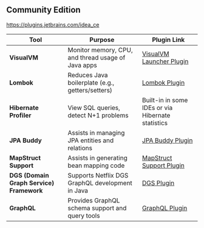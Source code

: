 ## Community Edition

https://plugins.jetbrains.com/idea_ce

| **Tool**               | **Purpose**                                        | **Plugin Link**                                                                         |
|------------------------|----------------------------------------------------|------------------------------------------------------------------------------------------|
| **VisualVM**           | Monitor memory, CPU, and thread usage of Java apps | [VisualVM Launcher Plugin](https://plugins.jetbrains.com/plugin/7115-visualvm-launcher) |
| **Lombok**             | Reduces Java boilerplate (e.g., getters/setters)   | [Lombok Plugin](https://plugins.jetbrains.com/plugin/6317-lombok)                       |
| **Hibernate Profiler** | View SQL queries, detect N+1 problems              | Built-in in some IDEs or via Hibernate statistics                                       |
| **JPA Buddy**          | Assists in managing JPA entities and relations     | [JPA Buddy Plugin](https://plugins.jetbrains.com/plugin/15075-jpa-buddy)               |
| **MapStruct Support**  | Assists in generating bean mapping code            | [MapStruct Support Plugin](https://plugins.jetbrains.com/plugin/10036-mapstruct-support) |
| **DGS (Domain Graph Service) Framework**      | Supports Netflix DGS GraphQL development in Java   | [DGS Plugin](https://plugins.jetbrains.com/plugin/17852-dgs)                  |
| **GraphQL**            | Provides GraphQL schema support and query tools    | [GraphQL Plugin](https://plugins.jetbrains.com/plugin/8097-graphql)                     |


